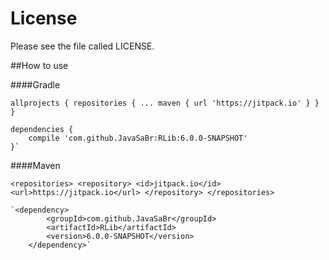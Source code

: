 # License #
Please see the file called LICENSE.

##How to use

####Gradle

`allprojects {
		repositories {
			...
			maven { url 'https://jitpack.io' }
		}
	}`
	
	dependencies {
        compile 'com.github.JavaSaBr:RLib:6.0.0-SNAPSHOT'
    }`
    
####Maven

`<repositories>
		<repository>
		    <id>jitpack.io</id>
		    <url>https://jitpack.io</url>
		</repository>
	</repositories>`
	
	`<dependency>
    	    <groupId>com.github.JavaSaBr</groupId>
    	    <artifactId>RLib</artifactId>
    	    <version>6.0.0-SNAPSHOT</version>
    	</dependency>`